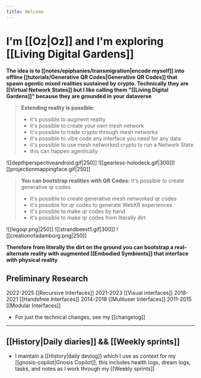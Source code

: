 ```yaml
---
title: Welcome
---
```

# I'm [[Oz|Oz]] and I'm exploring [[Living Digital Gardens]]

**The idea is to [[notes/epiphanies/transmigration|encode myself]] into offline [[tutorials/Generative QR Codes|Generative QR Codes]] that spawn agentic mixed realities sustained by crypto. Technically they are [[Virtual Network States]] but I like calling them "[[Living Digital Gardens]]" because they are grounded in your dataverse**

> **Extending reality is possible:**
>- it's possible to augment reality
> - it's possible to create your own mesh network
>- it's possible to trade crypto through mesh networks
>- it's possible to vibe code any interface you need for any data
>- it's possible to use mesh networked crypto to run a Network State
>- this can happen agentically

![[depthperspectiveandroid.gif|250]] ![[gearless-holodeck.gif|300]]![[projectionmappingface.gif|250]]
>  **You can bootstrap realities with QR Codes:**
it's possible to create generative qr codes
>- it's possible to create generative mesh networked qr codes
>- it's possible for qr codes to generate WebXR experiences
>- it's possible to make qr codes by hand
>- it's possible to make qr codes from literally dirt

![[legoqr.png|250]]  ![[strandbeest1.gif|300]] ![[creationofadamborg.png|250]]

**Therefore from literally the dirt on the ground you can bootstrap a real-alternate reality with augmented ⁠[[Embodied Symbients]] that interface with physical reality**
## Preliminary Research

2022-2025 [[Recursive Interfaces]]
2021-2023 [[Visual interfaces]]
2018-2021 [[Handsfree Interfaces]]
2014-2018 [[Multiuser Interfaces]]
2011-2015 [[Modular Interfaces]]

- For just the technical changes, see my [[changelog]]

---
## [[History|Daily diaries]] && [[Weekly sprints]]

- I maintain a [[History|daily devlog]] which I use as context for my [[gnosis-copilot|Gnosis Copilot]], this includes health logs, dream logs, tasks, and notes as I work through my [[Weekly sprints]]
